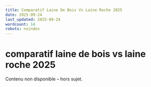 ```yaml
---
title: Comparatif Laine De Bois Vs Laine Roche 2025
date: 2025-09-24
last_updated: 2025-09-24
wordcount: 14
robots: noindex
---
```


# comparatif laine de bois vs laine roche 2025

Contenu non disponible – hors sujet.